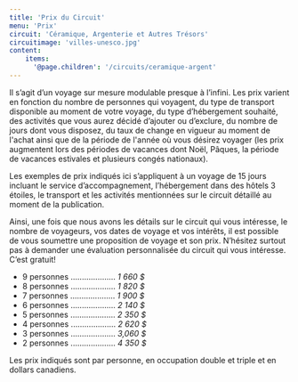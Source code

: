 ```yaml
---
title: 'Prix du Circuit'
menu: 'Prix'
circuit: 'Céramique, Argenterie et Autres Trésors'
circuitimage: 'villes-unesco.jpg'
content:
    items:
      '@page.children': '/circuits/ceramique-argent'
---
```



Il s’agit d’un voyage sur mesure modulable presque à l’infini. Les prix varient en fonction du nombre de personnes qui voyagent, du type de transport disponible au moment de votre voyage, du type d’hébergement souhaité, des activités que vous aurez décidé d’ajouter ou d’exclure, du nombre de jours dont vous disposez, du taux de change en vigueur au moment de l'achat ainsi que de la période de l'année où vous désirez voyager (les prix augmentent lors des périodes de vacances dont Noël, Pâques, la période de vacances estivales et plusieurs congés nationaux).

Les exemples de prix indiqués ici s’appliquent à un voyage de 15 jours incluant le service d’accompagnement, l’hébergement dans des hôtels 3 étoiles, le transport et les activités mentionnées sur le circuit détaillé au moment de la publication.

Ainsi, une fois que nous avons les détails sur le circuit qui vous intéresse, le nombre de voyageurs, vos dates de voyage et vos intérêts, il est possible de vous soumettre une proposition de voyage et son prix. N’hésitez surtout pas à demander une évaluation personnalisée du circuit qui vous intéresse. C’est gratuit!

* 9 personnes .................... *1 660 $* 
* 8 personnes .................... *1 820 $* 
* 7 personnes .................... *1 900 $* 
* 6 personnes .................... *2 140 $* 
* 5 personnes .................... *2 350 $* 
* 4 personnes .................... *2 620 $* 
* 3 personnes .................... *3,060 $* 
* 2 personnes .................... *4 350 $* 

Les prix indiqués sont par personne, en occupation double et triple et en dollars canadiens.

